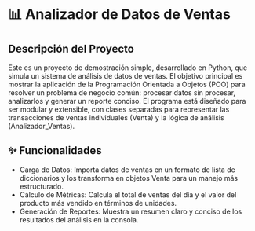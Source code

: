 # 📊 Analizador de Datos de Ventas

## Descripción del Proyecto
Este es un proyecto de demostración simple, desarrollado en Python, que simula un sistema de análisis de datos de ventas. El objetivo principal es mostrar la aplicación de la Programación Orientada a Objetos (POO) para resolver un problema de negocio común: procesar datos sin procesar, analizarlos y generar un reporte conciso.
El programa está diseñado para ser modular y extensible, con clases separadas para representar las transacciones de ventas individuales (Venta) y la lógica de análisis (Analizador_Ventas).

## ✨ Funcionalidades
* Carga de Datos: Importa datos de ventas en un formato de lista de diccionarios y los transforma en objetos Venta para un manejo más estructurado.
* Cálculo de Métricas: Calcula el total de ventas del día y el valor del producto más vendido en términos de unidades.
* Generación de Reportes: Muestra un resumen claro y conciso de los resultados del análisis en la consola.


